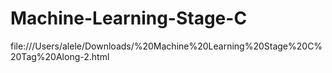# Machine-Learning-Stage-C
file:///Users/alele/Downloads/%20Machine%20Learning%20Stage%20C%20Tag%20Along-2.html